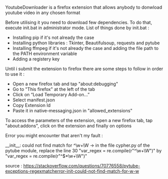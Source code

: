 YoutubeDownloader is a firefox extension that allows anybody to donwload youtube video in any chosen format

Before utilising it you need to download few dependencies. To do that, execute init.bat in administrator mode.
List of things done by init.bat : 
  - Installing pip if it's not already the case
  - Installing python libraries : Tkinter, Beautifulsoup, requests and pytube
  - Installing ffmpeg if it's not already the case and adding the file path to the PATH environment variable
  - Adding a registery key

Until i submit the extension to firefox there are some steps to follow in order to use it : 
  - Open a new firefox tab and tap "about:debugging"
  - Go to "This firefox" at the left of the tab
  - Click on “Load Temporary Add-on...”
  - Select manifest.json
  - Copy Extension Id
  - Paste it in native-messaging.json in "allowed_extensions"

To access the parameters of the extension, open a new firefox tab, tap "about:addons", click on the extension and finally on options

Error you might encounter that aren't my fault : 

\_\_init\_\_: could not find match for ^\w+\W -> in the file cypher.py of the pytube module, replace the line 30 "var_regex = re.compile(r"^\w+\W")" by "var_regex = re.compile(r"^\$*\w+\W")"

source : https://stackoverflow.com/questions/70776558/pytube-exceptions-regexmatcherror-init-could-not-find-match-for-w-w
